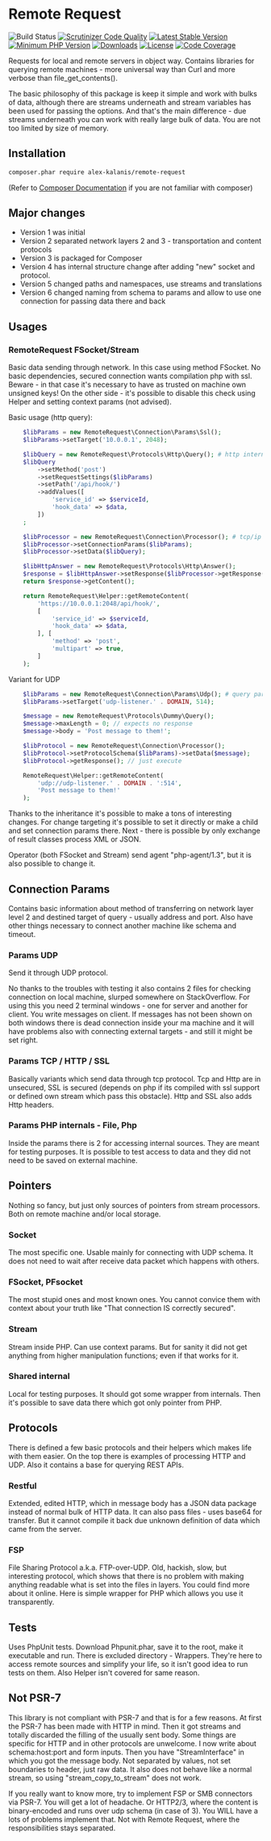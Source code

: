 Remote Request
==============

![Build Status](https://github.com/alex-kalanis/remote-request/actions/workflows/code_checks.yml/badge.svg)
[![Scrutinizer Code Quality](https://scrutinizer-ci.com/g/alex-kalanis/remote-request/badges/quality-score.png?b=master)](https://scrutinizer-ci.com/g/alex-kalanis/remote-request/?branch=master)
[![Latest Stable Version](https://poser.pugx.org/alex-kalanis/remote-request/v/stable.svg?v=1)](https://packagist.org/packages/alex-kalanis/remote-request)
[![Minimum PHP Version](https://img.shields.io/badge/php-%3E%3D%207.4-8892BF.svg)](https://php.net/)
[![Downloads](https://img.shields.io/packagist/dt/alex-kalanis/remote-request.svg?v1)](https://packagist.org/packages/alex-kalanis/remote-request)
[![License](https://poser.pugx.org/alex-kalanis/remote-request/license.svg?v=1)](https://packagist.org/packages/alex-kalanis/remote-request)
[![Code Coverage](https://scrutinizer-ci.com/g/alex-kalanis/remote-request/badges/coverage.png?b=master&v=1)](https://scrutinizer-ci.com/g/alex-kalanis/remote-request/?branch=master)

Requests for local and remote servers in object way. Contains libraries for querying remote
machines - more universal way than Curl and more verbose than file_get_contents().

The basic philosophy of this package is keep it simple and work with bulks of data, although
there are streams underneath and stream variables has been used for passing the options.
And that's the main difference - due streams underneath you can work with really large bulk
of data. You are not too limited by size of memory.

## Installation

```bash
composer.phar require alex-kalanis/remote-request
```

(Refer to [Composer Documentation](https://github.com/composer/composer/blob/master/doc/00-intro.md#introduction) if you are not
familiar with composer)

## Major changes

 - Version 1 was initial
 - Version 2 separated network layers 2 and 3 - transportation and content protocols
 - Version 3 is packaged for Composer
 - Version 4 has internal structure change after adding "new" socket and protocol.
 - Version 5 changed paths and namespaces, use streams and translations
 - Version 6 changed naming from schema to params and allow to use one connection for passing data there and back

## Usages

### RemoteRequest FSocket/Stream

Basic data sending through network.  In this case using method FSocket. No basic dependencies,
secured connection wants compilation php with ssl. Beware - in that case it's necessary
to have as trusted on machine own unsigned keys! On the other side - it's possible to disable
this check using Helper and setting context params (not advised).

Basic usage (http query):

```php
    $libParams = new RemoteRequest\Connection\Params\Ssl();
    $libParams->setTarget('10.0.0.1', 2048);

    $libQuery = new RemoteRequest\Protocols\Http\Query(); # http internals
    $libQuery
        ->setMethod('post')
        ->setRequestSettings($libParams)
        ->setPath('/api/hook/')
        ->addValues([
            'service_id' => $serviceId,
            'hook_data' => $data,
        ])
    ;

    $libProcessor = new RemoteRequest\Connection\Processor(); # tcp/ip http/ssl
    $libProcessor->setConnectionParams($libParams);
    $libProcessor->setData($libQuery);

    $libHttpAnswer = new RemoteRequest\Protocols\Http\Answer();
    $response = $libHttpAnswer->setResponse($libProcessor->getResponse());
    return $response->getContent();
```

```php
    return RemoteRequest\Helper::getRemoteContent(
        'https://10.0.0.1:2048/api/hook/',
        [
            'service_id' => $serviceId,
            'hook_data' => $data,
        ], [
            'method' => 'post',
            'multipart' => true,
        ]
    );
```

Variant for UDP

```php
    $libParams = new RemoteRequest\Connection\Params\Udp(); # query params on layer 3
    $libParams->setTarget('udp-listener.' . DOMAIN, 514);

    $message = new RemoteRequest\Protocols\Dummy\Query();
    $message->maxLength = 0; // expects no response
    $message->body = 'Post message to them!';

    $libProtocol = new RemoteRequest\Connection\Processor();
    $libProtocol->setProtocolSchema($libParams)->setData($message);
    $libProtocol->getResponse(); // just execute
```

```php
    RemoteRequest\Helper::getRemoteContent(
        'udp://udp-listener.' . DOMAIN . ':514',
        'Post message to them!'
    );
```

Thanks to the inheritance it's possible to make a tons of interesting changes. For change
targeting it's possible to set it directly or make a child and set connection params there.
Next - there is possible by only exchange of result classes process XML or JSON.

Operator (both FSocket and Stream) send agent "php-agent/1.3", but it is also possible
to change it.

## Connection Params

Contains basic information about method of transferring on network layer level 2 and
destined target of query - usually address and port. Also have other things necessary
to connect another machine like schema and timeout.

### Params UDP

Send it through UDP protocol.

No thanks to the troubles with testing it also contains 2 files for checking connection
on local machine, slurped somewhere on StackOverflow. For using this you need 2 terminal
windows - one for server and another for client. You write messages on client. If messages
has not been shown on both windows there is dead connection inside your ma machine and it
will have problems also with connecting external targets - and still it might be set right.

### Params TCP / HTTP / SSL

Basically variants which send data through tcp protocol. Tcp and Http are in unsecured,
SSL is secured (depends on php if its compiled with ssl support or defined own stream
which pass this obstacle). Http and SSL also adds Http headers.

### Params PHP internals - File, Php

Inside the params there is 2 for accessing internal sources. They are meant for testing
purposes. It is possible to test access to data and they did not need to be saved on external
machine.

## Pointers

Nothing so fancy, but just only sources of pointers from stream processors. Both on remote
machine and/or local storage.

### Socket

The most specific one. Usable mainly for connecting with UDP schema. It does not need to wait
after receive data packet which happens with others.

### FSocket, PFsocket

The most stupid ones and most known ones. You cannot convice them with context about your
truth like "That connection IS correctly secured".

### Stream

Stream inside PHP. Can use context params. But for sanity it did not get anything from higher
manipulation functions; even if that works for it.

### Shared internal

Local for testing purposes. It should got some wrapper from internals. Then it's possible
to save data there which got only pointer from PHP.

## Protocols

There is defined a few basic protocols and their helpers which makes life with them easier.
On the top there is examples of processing HTTP and UDP. Also it contains a base for querying
REST APIs.

### Restful

Extended, edited HTTP, which in message body has a JSON data package instead of normal bulk
of HTTP data. It can also pass files - uses base64 for transfer. But it cannot compile it back
due unknown definition of data which came from the server.

### FSP

File Sharing Protocol a.k.a. FTP-over-UDP. Old, hackish, slow, but interesting protocol,
which shows that there is no problem with making anything readable what is set into the
files in layers. You could find more about it online. Here is simple wrapper for PHP which
allows you use it transparently.

## Tests

Uses PhpUnit tests. Download Phpunit.phar, save it to the root, make it executable and run.
There is excluded directory - Wrappers. They're here to access remote sources and simplify
your life, so it isn't good idea to run tests on them. Also Helper isn't covered for same
reason.

## Not PSR-7

This library is not compliant with PSR-7 and that is for a few reasons. At first the PSR-7 has
been made with HTTP in mind. Then it got streams and totally discarded the filling of the
usually sent body. Some things are specific for HTTP and in other protocols are unwelcome.
I now write about schema:host:port and form inputs. Then you have "StreamInterface" in which
you got the message body. Not separated by values, not set boundaries to header, just raw
data. It also does not behave like a normal stream, so using "stream_copy_to_stream" does
not work.

If you really want to know more, try to implement FSP or SMB connectors via PSR-7. You will
get a lot of headache. Or HTTP2/3, where the content is binary-encoded and runs over udp
schema (in case of 3). You WILL have a lots of problems implement that. Not with Remote
Request, where the responsibilities stays separated.
